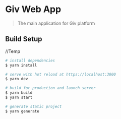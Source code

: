# Giv Web App 

> The main application for Giv platform

## Build Setup

//Temp

``` bash
# install dependencies
$ yarn install

# serve with hot reload at https://localhost:3000
$ yarn dev

# build for production and launch server
$ yarn build
$ yarn start

# generate static project
$ yarn generate
```
